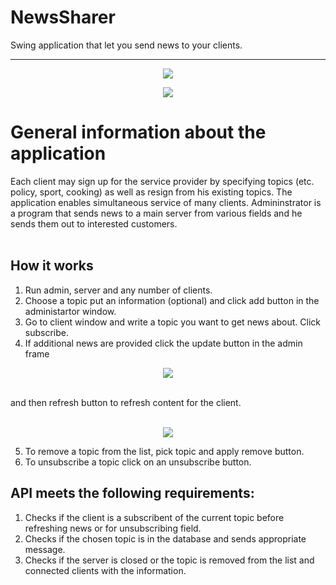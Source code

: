 # NewsSharer
Swing application that let you send news to your clients.

__________________________________________________________________________________________________________________

<p align="center">
  <img src=https://user-images.githubusercontent.com/74014874/166149786-f415e370-72d8-4418-bd97-ce9a750ba58c.png
   >
</p>

<p align="center">
  <img src=https://user-images.githubusercontent.com/74014874/166149828-b7504074-6293-427c-be71-e307e4c550c2.png
   >
</p>


# General information about the application
Each client may sign up for the service provider by specifying topics (etc. policy, sport, cooking) as well as resign from his existing topics. The application enables simultaneous service of many clients. Admininstrator is a program that sends news to a main server from various fields and he sends them out to interested customers. 
<br />
<br />

## How it works

  1. Run admin, server and any number of clients.
  2. Choose a topic put an information (optional) and click add button in the administartor window.
  3. Go to client window and write a topic you want to get news about. Click subscribe.
  4. If additional news are provided click the update button in the admin frame
<p align="center">
  <img src=https://user-images.githubusercontent.com/74014874/166154860-8357312e-e5a4-409d-8031-052e0ffc6700.png
   >
</p>
<br /> 
and then refresh button to refresh content for the client.

<p align="center">
  <br />
  <img src=https://user-images.githubusercontent.com/74014874/166154892-ad6c42a6-3f14-4abb-af6a-ac3b84918d82.png
   >
</p>

  5. To remove a topic from the list, pick topic and apply remove button.
  6. To unsubscribe a topic click on an unsubscribe button.

 ## API meets the following requirements:
  1. Checks if the client is a subscribent of the current topic before refreshing news or for unsubscribing field.
  2. Checks if the chosen topic is in the database and sends appropriate message.
  3. Checks if the server is closed or the topic is removed from the list and connected clients with the information.
